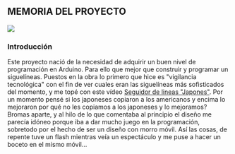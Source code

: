 ## MEMORIA DEL PROYECTO
![](https://github.com/xabizq/AtomAnt/blob/master/pictures/IMG_0261%20copia.jpg)
### Introducción
Este proyecto nació de la necesidad de adquirir un buen nivel de programación en Arduino. 
Para ello que mejor que construir y programar un siguelíneas.
Puestos en la obra lo primero que hice es "vigilancia tecnológica" con el fin de ver cuales eran las siguelíneas más sofisticados del momento, y me topé con este vídeo [Seguidor de lineas "Japones"](https://youtu.be/bPQkOhDtGlw). Por un momento pensé si los japoneses copiaron a los americanos y encima lo mejoraron por qué no les copiamos a los japoneses y lo mejoramos? Bromas aparte, y al hilo de lo que comentaba al principio el diseño me parecía idóneo porque iba a dar mucho juego en la programación, sobretodo por el hecho de ser un diseño con morro móvil. Así las cosas, de repente tuve un flash mientras veía un espectáculo y me puse a hacer un boceto en el mismo móvil... 
